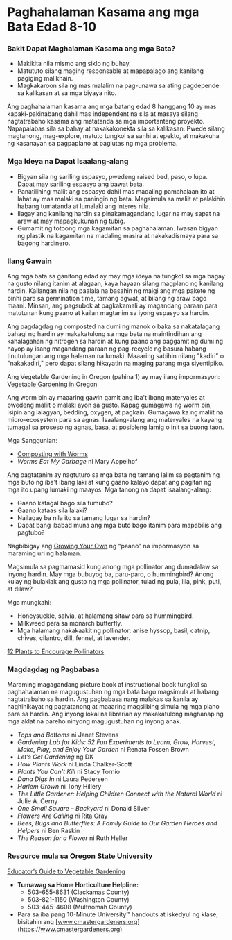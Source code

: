 # Paghahalaman Kasama ang mga Bata Edad 8-10

### Bakit Dapat Maghalaman Kasama ang mga Bata?

- Makikita nila mismo ang siklo ng buhay.
- Matututo silang maging responsable at mapapalago ang kanilang pagiging malikhain.
- Magkakaroon sila ng mas malalim na pag-unawa sa ating pagdepende sa kalikasan at sa mga biyaya nito.

Ang paghahalaman kasama ang mga batang edad 8 hanggang 10 ay mas kapaki-pakinabang dahil mas independent na sila at masaya silang nagtatrabaho kasama ang matatanda sa mga importanteng proyekto. Napapalabas sila sa bahay at nakakakonekta sila sa kalikasan. Pwede silang magtanong, mag-explore, matuto tungkol sa sanhi at epekto, at makakuha ng kasanayan sa pagpaplano at paglutas ng mga problema.

### Mga Ideya na Dapat Isaalang-alang

- Bigyan sila ng sariling espasyo, pwedeng raised bed, paso, o lupa. Dapat may sariling espasyo ang bawat bata.
- Panatilihing maliit ang espasyo dahil mas madaling pamahalaan ito at lahat ay mas malaki sa paningin ng bata. Magsimula sa maliit at palakihin habang tumatanda at lumalaki ang interes nila.
- Ilagay ang kanilang hardin sa pinakamagandang lugar na may sapat na araw at may mapagkukunan ng tubig.
- Gumamit ng totoong mga kagamitan sa paghahalaman. Iwasan bigyan ng plastik na kagamitan na madaling masira at nakakadismaya para sa bagong hardinero.

### Ilang Gawain

Ang mga bata sa ganitong edad ay may mga ideya na tungkol sa mga bagay na gusto nilang itanim at alagaan, kaya hayaan silang magplano ng kanilang hardin. Kailangan nila ng paalala na basahin ng maigi ang mga pakete ng binhi para sa germination time, tamang agwat, at bilang ng araw bago maani. Minsan, ang pagsubok at pagkakamali ay magandang paraan para matutunan kung paano at kailan magtanim sa iyong espasyo sa hardin.


Ang pagdagdag ng composted na dumi ng manok o baka sa nakatalagang bahagi ng hardin ay makakatulong sa mga bata na maintindihan ang kahalagahan ng nitrogen sa hardin at kung paano ang paggamit ng dumi ng hayop ay isang magandang paraan ng pag-recycle ng basura habang tinutulungan ang mga halaman na lumaki. Maaaring sabihin nilang "kadiri" o "nakakadiri," pero dapat silang hikayatin na maging parang mga siyentipiko.

Ang Vegetable Gardening in Oregon (pahina 1) ay may ilang impormasyon:  
[Vegetable Gardening in Oregon](http://catalog.extension.oregonstate.edu/sites/catalog/files/project/pdf/ec871.pdf)


Ang worm bin ay maaaring gawin gamit ang iba't ibang materyales at pwedeng maliit o malaki ayon sa gusto. Kapag gumagawa ng worm bin, isipin ang lalagyan, bedding, oxygen, at pagkain. Gumagawa ka ng maliit na micro-ecosystem para sa agnas. Isaalang-alang ang materyales na kayang tumagal sa proseso ng agnas, basa, at posibleng lamig o init sa buong taon.

Mga Sanggunian:

- [Composting with Worms](https://catalog.extension.oregonstate.edu/em9034)
- *Worms Eat My Garbage* ni Mary Appelhof


Ang pagtatanim ay nagtuturo sa mga bata ng tamang lalim sa pagtanim ng mga buto ng iba't ibang laki at kung gaano kalayo dapat ang pagitan ng mga ito upang lumaki ng maayos. Mga tanong na dapat isaalang-alang:

- Gaano katagal bago sila tumubo?
- Gaano kataas sila lalaki?
- Nailagay ba nila ito sa tamang lugar sa hardin?
- Dapat bang ibabad muna ang mga buto bago itanim para mapabilis ang pagtubo?

Nagbibigay ang [Growing Your Own](https://catalog.extension.oregonstate.edu/em9027) ng “paano” na impormasyon sa maraming uri ng halaman.


Magsimula sa pagmamasid kung anong mga pollinator ang dumadalaw sa inyong hardin. May mga bubuyog ba, paru-paro, o hummingbird? Anong kulay ng bulaklak ang gusto ng mga pollinator, tulad ng pula, lila, pink, puti, at dilaw?

Mga mungkahi:

- Honeysuckle, salvia, at halamang sitaw para sa hummingbird.
- Milkweed para sa monarch butterfly.
- Mga halamang nakakaakit ng pollinator: anise hyssop, basil, catnip, chives, cilantro, dill, fennel, at lavender.

[12 Plants to Encourage Pollinators](https://extension.oregonstate.edu/news/12-plants-entice-pollinators-your-garden)

### Magdagdag ng Pagbabasa

Maraming magagandang picture book at instructional book tungkol sa paghahalaman na magugustuhan ng mga bata bago magsimula at habang nagtatrabaho sa hardin. Ang pagbabasa nang malakas sa kanila ay naghihikayat ng pagtatanong at maaaring magsilbing simula ng mga plano para sa hardin. Ang inyong lokal na librarian ay makakatulong maghanap ng mga aklat na pareho ninyong magugustuhan ng inyong anak.


- *Tops and Bottoms* ni Janet Stevens
- *Gardening Lab for Kids: 52 Fun Experiments to Learn, Grow, Harvest, Make, Play, and Enjoy Your Garden* ni Renata Fossen Brown
- *Let’s Get Gardening* ng DK
- *How Plants Work* ni Linda Chalker-Scott
- *Plants You Can’t Kill* ni Stacy Tornio
- *Dana Digs In* ni Laura Pedersen
- *Harlem Grown* ni Tony Hillery
- *The Little Gardener: Helping Children Connect with the Natural World* ni Julie A. Cerny
- *One Small Square – Backyard* ni Donald Silver
- *Flowers Are Calling* ni Rita Gray
- *Bees, Bugs and Butterflies: A Family Guide to Our Garden Heroes and Helpers* ni Ben Raskin
- *The Reason for a Flower* ni Ruth Heller

### Resource mula sa Oregon State University

[Educator’s Guide to Vegetable Gardening](https://catalog.extension.oregonstate.edu/em9032)


- **Tumawag sa Home Horticulture Helpline:**
  - 503-655-8631 (Clackamas County)
  - 503-821-1150 (Washington County)
  - 503-445-4608 (Multnomah County)
- Para sa iba pang 10-Minute University™ handouts at iskedyul ng klase, bisitahin ang [www.cmastergardeners.org](https://www.cmastergardeners.org)

